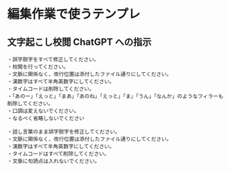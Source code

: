 # 編集作業で使うテンプレ

## 文字起こし校閲 ChatGPT への指示

```text
・誤字脱字をすべて修正してください。
・校閲を行ってください。
・文脈に関係なく、改行位置は添付したファイル通りにしてください。
・漢数字はすべて半角英数字にしてください。
・タイムコードは削除してください。
・「あのー」「えっと」「まあ」「あのね」「えっと」「ま」「うん」「なんか」のようなフィラーも削除してください。
・口調は変えないでください。
・なるべく省略しないでください
```

```text
・話し言葉のまま誤字脱字を修正してください。
・文脈に関係なく、改行位置は添付したファイル通りにしてください。
・漢数字はすべて半角英数字にしてください。
・タイムコードはすべて削除してください。
・文章に句読点は入れないでください。
```
